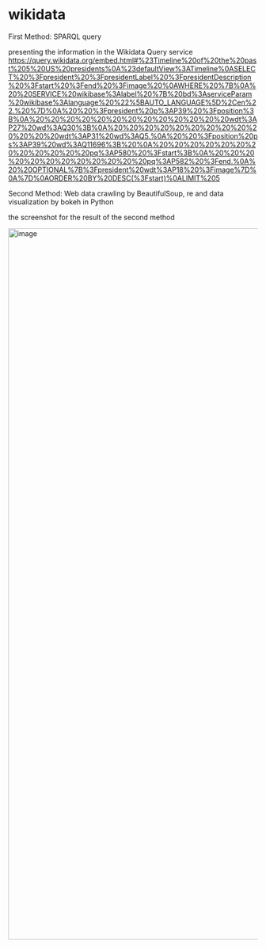 # wikidata

First Method: SPARQL query

presenting the information in the Wikidata Query service
https://query.wikidata.org/embed.html#%23Timeline%20of%20the%20past%205%20US%20presidents%0A%23defaultView%3ATimeline%0ASELECT%20%3Fpresident%20%3FpresidentLabel%20%3FpresidentDescription%20%3Fstart%20%3Fend%20%3Fimage%20%0AWHERE%20%7B%0A%20%20SERVICE%20wikibase%3Alabel%20%7B%20bd%3AserviceParam%20wikibase%3Alanguage%20%22%5BAUTO_LANGUAGE%5D%2Cen%22.%20%7D%0A%20%20%3Fpresident%20p%3AP39%20%3Fposition%3B%0A%20%20%20%20%20%20%20%20%20%20%20%20%20wdt%3AP27%20wd%3AQ30%3B%0A%20%20%20%20%20%20%20%20%20%20%20%20%20wdt%3AP31%20wd%3AQ5.%0A%20%20%3Fposition%20ps%3AP39%20wd%3AQ11696%3B%20%0A%20%20%20%20%20%20%20%20%20%20%20%20pq%3AP580%20%3Fstart%3B%0A%20%20%20%20%20%20%20%20%20%20%20%20pq%3AP582%20%3Fend.%0A%20%20OPTIONAL%7B%3Fpresident%20wdt%3AP18%20%3Fimage%7D%0A%7D%0AORDER%20BY%20DESC(%3Fstart)%0ALIMIT%205

Second Method: Web data crawling by BeautifulSoup, re and data visualization by bokeh in Python

the screenshot for the result of the second method

<img width="1437" alt="image" src="https://user-images.githubusercontent.com/78805359/162636484-d4811082-3a94-479a-b3bc-bd7e8b2f54f4.png">

